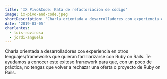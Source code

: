```yaml
---
title: 'IX Pivo&Code: Kata de refactoriación de código'
image: ix-pivo-and-code.jpeg
shortDescription: 'Charla orientada a desarrolladores con experiencia en otros lenguajes/frameworks que quieran familiarizarse con Ruby on Rails. Te ayudamos a conocer este exitoso framework para que, con un poco de práctica, no tengas que volver a rechazar una oferta o proyecto de Ruby on Rails.'
date: '2019-03-05'
charlantes:
  - luis-rovirosa
  - jordi-anguela
---
```


Charla orientada a desarrolladores con experiencia en otros lenguajes/frameworks que quieran familiarizarse con Ruby on Rails. Te ayudamos a conocer este exitoso framework para que, con un poco de práctica, no tengas que volver a rechazar una oferta o proyecto de Ruby on Rails.
